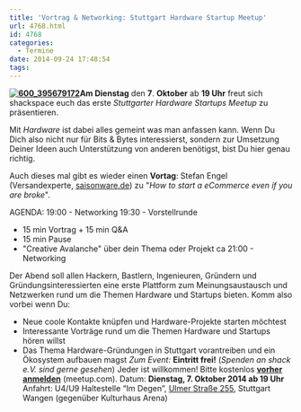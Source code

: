 ```yaml
---
title: 'Vortrag & Networking: Stuttgart Hardware Startup Meetup'
url: 4768.html
id: 4768
categories:
  - Termine
date: 2014-09-24 17:48:54
tags:
---
```


**[![600_395679172](https://blog.shackspace.de/wp-content/uploads/2014/08/600_395679172-300x161.jpeg)](https://blog.shackspace.de/wp-content/uploads/2014/08/600_395679172.jpeg)**Am** Dienstag** den **7**. **Oktober** ab **19 Uhr** freut sich shackspace euch das erste _Stuttgarter Hardware Startups Meetup_ zu präsentieren.

Mit _Hardware_ ist dabei alles gemeint was man anfassen kann. Wenn Du Dich also nicht nur für Bits &amp; Bytes interessierst, sondern zur Umsetzung Deiner Ideen auch Unterstützung von anderen benötigst, bist Du hier genau richtig.

Auch dieses mal gibt es wieder einen **Vortag**:
Stefan Engel (Versandexperte, [saisonware.de](http://saisonware.de)) zu "_How to start a eCommerce even if you are broke_".

AGENDA:
19:00 - Networking
19:30 - Vorstellrunde
- 15 min Vortrag + 15 min Q&amp;A
- 15 min Pause
- "Creative Avalanche" über dein Thema oder Projekt
ca 21:00 - Networking

Der Abend soll allen Hackern, Bastlern, Ingenieuren, Gründern und Gründungsinteressierten eine erste Plattform zum Meinungsaustausch und Netzwerken rund um die Themen Hardware und Startups bieten. Komm also vorbei wenn Du:

*   Neue coole Kontakte knüpfen und Hardware-Projekte starten möchtest
*   Interessante Vorträge rund um die Themen Hardware und Startups hören willst
*   Das Thema Hardware-Gründungen in Stuttgart vorantreiben und ein Ökosystem aufbauen magst
_Zum Event:_
**Eintritt frei!** (_Spenden an shack e.V. sind gerne gesehen_) Jeder ist willkommen!
Bitte kostenlos **[vorher anmelden](http://www.meetup.com/Stuttgart-Hardware-Startups/events/201530002/)** (meetup.com).
Datum: **Dienstag, 7\. Oktober 2014 **ab** 19 Uhr**
Anfahrt: U4/U9 Haltestelle “Im Degen”, [Ulmer Straße 255](https://blog.shackspace.de/?page_id=713), Stuttgart Wangen (gegenüber Kulturhaus Arena)